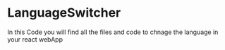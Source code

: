 # LanguageSwitcher
In this Code you will find all the files and code to chnage the language in your react webApp
